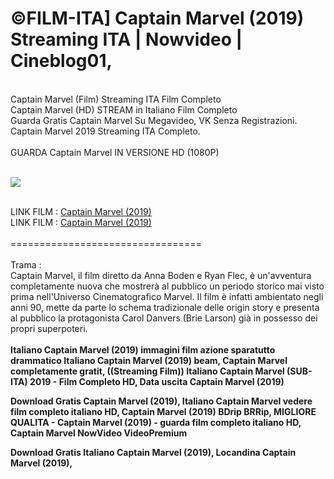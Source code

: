 <h1>©FILM-ITA] Captain Marvel (2019) Streaming ITA | Nowvideo | Cineblog01, </h1>
<br>
Captain Marvel (Film) Streaming ITA Film Completo<br>
Captain Marvel (HD) STREAM in Italiano Film Completo <br>
Guarda Gratis Captain Marvel Su Megavideo, VK Senza Registrazioni. Captain Marvel 2019 Streaming ITA Completo.<br> 
<br>
GUARDA Captain Marvel IN VERSIONE HD (1080P) 
<br>
<br>
<p><img src="https://www.mafab.hu/static/thumb/w150/2018/350/09/272026_1545036856.6185.jpg" /></p>
<br>
LINK FILM : <a href="https://netflix-tv.stream/movie/299537">Captain Marvel (2019)</a>
<br>
LINK FILM : <a href="https://netflix-tv.stream/movie/299537">Captain Marvel (2019)</a>
<br>
<br>
=================================
<br>
<br>
Trama :<br>
Captain Marvel, il film diretto da Anna Boden e Ryan Flec, è un'avventura completamente nuova che mostrerà al pubblico un periodo storico mai visto prima nell'Universo Cinematografico Marvel. Il film è infatti ambientato negli anni 90, mette da parte lo schema tradizionale delle origin story e presenta al pubblico la protagonista Carol Danvers (Brie Larson) già in possesso dei propri superpoteri.
<br>
<br>
<strong>Italiano Captain Marvel (2019) immagini film azione sparatutto drammatico Italiano Captain Marvel (2019) beam, Captain Marvel completamente gratit, ((Streaming Film)) Italiano Captain Marvel (SUB-ITA) 2019 - Film Completo HD, Data uscita Captain Marvel (2019) 

Download Gratis Captain Marvel (2019), Italiano Captain Marvel vedere film completo italiano HD, Captain Marvel (2019) BDrip BRRip, MIGLIORE QUALITA - Captain Marvel (2019) - guarda film completo italiano HD, Captain Marvel NowVideo VideoPremium 

Download Gratis Italiano Captain Marvel (2019), Locandina Captain Marvel (2019),</strong>
